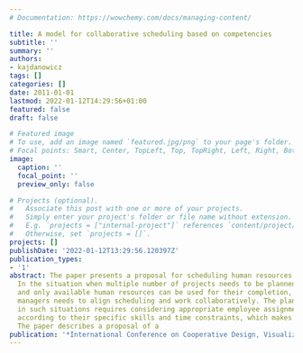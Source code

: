 ```yaml
---
# Documentation: https://wowchemy.com/docs/managing-content/

title: A model for collaborative scheduling based on competencies
subtitle: ''
summary: ''
authors:
- kajdanowicz
tags: []
categories: []
date: 2011-01-01
lastmod: 2022-01-12T14:29:56+01:00
featured: false
draft: false

# Featured image
# To use, add an image named `featured.jpg/png` to your page's folder.
# Focal points: Smart, Center, TopLeft, Top, TopRight, Left, Right, BottomLeft, Bottom, BottomRight.
image:
  caption: ''
  focal_point: ''
  preview_only: false

# Projects (optional).
#   Associate this post with one or more of your projects.
#   Simply enter your project's folder or file name without extension.
#   E.g. `projects = ["internal-project"]` references `content/project/deep-learning/index.md`.
#   Otherwise, set `projects = []`.
projects: []
publishDate: '2022-01-12T13:29:56.120397Z'
publication_types:
- '1'
abstract: The paper presents a proposal for scheduling human resources among projects.
  In the situation when multiple number of projects needs to be planned in an organisation
  and only available human resources can be used for their completion, a group of
  managers needs to align scheduling and work collaboratively. The planning problem
  in such situations requires considering appropriate employee assignment to tasks,
  according to their specific skills and time constraints, which makes it very complicated.
  The paper describes a proposal of a
publication: '*International Conference on Cooperative Design, Visualization and Engineering*'
---
```

